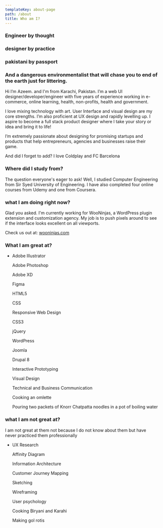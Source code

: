 ```yaml
---
templateKey: about-page
path: /about
title: Who am I?
---
```

### Engineer by thought

### designer by practice

### pakistani by passport

### And a dangerous environmentalist that will chase you to end of the earth just for littering.

Hi I’m Azeem. and I'm from Karachi, Pakistan. I’m a web UI designer/developer/engineer with five years of experience working in e-commerce, online learning, health, non-profits, health and government. 

I love mixing technology with art. User Interface and visual design are my core strengths. I’m also proficient at UX design and rapidly levelling up. I aspire to become a full stack product designer where I take your story or idea and bring it to life! 

I’m extremely passionate about designing for promising startups and products that help entrepreneurs, agencies and businesses raise their game.

And did I forget to add? I love Coldplay and FC Barcelona

### Where did I study from?

The question everyone's eager to ask! Well, I studied Computer Engineering from Sir Syed University of Engineering. I have also completed four online courses from Udemy and one from Coursera.

### what I am doing right now?

Glad you asked. I'm currently working for WooNinjas, a WordPress plugin extension and customization agency. My job is to push pixels around to see if the interface looks excellent on all viewports.

Check us out at: [wooninjas.com](https://wooninjas.com)

### What I am great at?

* Adobe Illustrator

  Adobe Photoshop

  Adobe XD

  Figma

  HTML5

  CSS

  Responsive Web Design

  CSS3

  jQuery

  WordPress

  Joomla

  Drupal 8

  Interactive Prototyping

  Visual Design

  Technical and Business Communication

  Cooking an omlette

  Pouring two packets of Knorr Chatpatta noodles in a pot of boiling water

### what I am not great at?

I am not great at them not because I do not know about them but have never practiced them professionally

* UX Research

  Affinity Diagram

  Information Architecture

  Customer Journey Mapping

  Sketching

  Wireframing

  User psychology

  Cooking Biryani and Karahi

  Making gol rotis